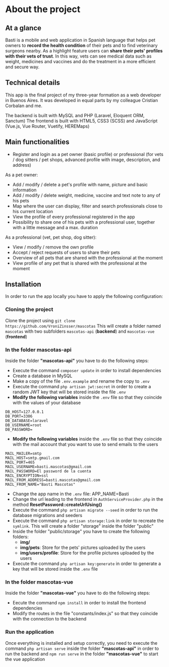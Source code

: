 # About the project
## At a glance

Basti is a mobile and web application in Spanish language that helps pet owners to **record the health condition** of their pets and to find veterinary surgeons nearby.
As a highlight feature users can **share their pets' profiles with their vets of trust**. In this way, vets can see medical data such as weight, medicines and vaccines and do the treatment in a more efficient and secure way.

## Technical details

This app is the final project of my three-year formation as a web developer in Buenos Aires. 
It was developed in equal parts by my colleague Cristian Corbalan and me.

The backend is built with MySQL and PHP (Laravel, Eloquent ORM, Sanctum)
The frontend is built with HTML5, CSS3 (SCSS) and JavaScript (Vue.js, Vue Router, Vuetify, HEREMaps)

## Main functionalities

- Register and login as a pet owner (basic profile) or professional (for vets / dog sitters / pet shops, advanced profile with image, description, and address)

As a pet owner:
- Add / modify / delete a pet's profile with name, picture and basic information
- Add / modify / delete weight, medicine, vaccine and text note to any of his pets
- Map where the user can display, filter and search professionals close to his current location
- View the profile of every professional registered in the app
- Possibility to share one of his pets with a professional user, together with a little message and a max. duration

As a professional (vet, pet shop, dog sitter):
- View / modify / remove the own profile
- Accept / reject requests of users to share their pets
- Overview of all pets that are shared with the professional at the moment
- View profile of any pet that is shared with the professional at the moment

## Installation

In order to run the app locally you have to apply the following configuration:

### Cloning the project
Clone the project using `git clone https://github.com/VroniZinsser/mascotas`
This will create a folder named `mascotas` with two subfolders `mascotas-api` (**backend**) and `mascotas-vue` (**frontend**)

### In the folder mascotas-api
Inside the folder **"mascotas-api"** you have to do the following steps:

- Execute the command `composer update` in order to install dependencies
- Create a database in MySQL
- Make a copy of the file  `.env.example` and rename the copy to `.env`
- Execute the command `php artisan jwt:secret` in order to create a random JWT key that will be stored inside the file `.env`
- **Modify the following variables** inside the `.env` file so that they coincide with the values of your database
~~~
DB_HOST=127.0.0.1
DB_PORT=3306
DB_DATABASE=laravel
DB_USERNAME=root
DB_PASSWORD=
~~~
- **Modify the following variables** inside the `.env` file so that they coincide with the mail account that you want to use to send emails to the users
~~~
MAIL_MAILER=smtp
MAIL_HOST=smtp.gmail.com
MAIL_PORT=465
MAIL_USERNAME=basti.mascotas@gmail.com
MAIL_PASSWORD=El password de la cuenta
MAIL_ENCRYPTION=ssl
MAIL_FROM_ADDRESS=basti.mascotas@gmail.com
MAIL_FROM_NAME="Basti Mascotas"
~~~
- Change the app name in the `.env` file: APP_NAME=Basti
- Change the url leading to the frontend in `AuthServiceProvider.php` in the method **ResetPassword::createUrlUsing()**
- Execute the command `php artisan migrate --seed` in order to run the database migrations and seeders
- Execute the command `php artisan storage:link` in order to recreate the `symlink`. This will create a folder "storage" inside the folder "public"
- Inside the folder "public/storage" you have to create the following folders:
    - **img/**
    - **img/pets**: Store for the pets' pictures uploaded by the users
    - **img/users/profile**: Store for the profile pictures uploaded by the users
- Execute the command `php artisan key:generate` in order to generate a key that will be stored inside the `.env` file 

### In the folder mascotas-vue
Inside the folder **"mascotas-vue"** you have to do the following steps:

- Eecute the command `npm install` in order to install the frontend dependencies
- Modify the routes in the file "constants/index.js" so that they coincide with the connection to the backend

### Run the application
Once everything is installed and setup correctly, you need to execute the command `php artisan serve` inside the folder **"mascotas-api"** in order to run the backend and `npm run serve` in the folder **"mascotas-vue"** to start the vue application


